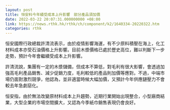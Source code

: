 ```yaml
---
layout: post
title: 恒安料今年續受成本上升影響　部分產品須加價
date: 2022-03-22 20:07:31.000000000 +08:00
link: https://news.rthk.hk/rthk/ch/component/k2/1640334-20220322.htm
categories: rthk
---
```


恒安國際行政總裁許清流表示，由於疫情影響海運，有不少原料積壓在海上，化工材料成本亦受石油價格上升影響。目前木漿價格已處於歷史高位，難以判斷下一步走勢，預計今年會繼續受成本上升影響。

許清流說，集團有一定的木漿儲備，但成本不算低，對毛利有很大影響，會透過加強高毛利產品銷售、減少促銷力度，毛利較低的產品則加價等應對。不過，中端市場仍面對激烈競爭，他認為，並非適當時候大幅加價，又預計今年供應鏈壓力不會較去年急劇惡化。

恒安指，由於無法改變原材料成本上升趨勢，近期行業開始出現整合，小型廠商結業，大型企業的市場空間擴大，又認為今季紙巾銷售表現仍會良好。
